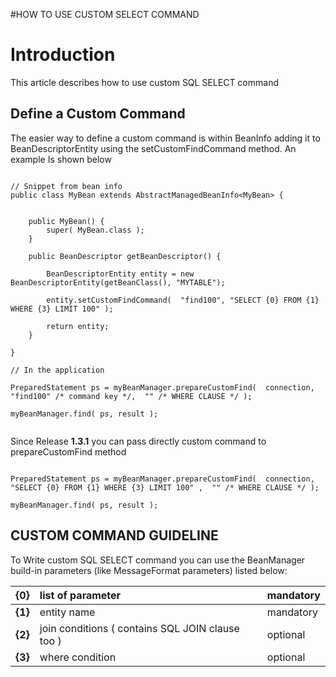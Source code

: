 #HOW TO USE CUSTOM SELECT COMMAND

# Introduction #

This article describes how to  use custom SQL SELECT command


## Define a Custom Command ##

The easier way to define a custom command is within BeanInfo adding it to BeanDescriptorEntity using the setCustomFindCommand method. An example Is shown below

```

// Snippet from bean info
public class MyBean extends AbstractManagedBeanInfo<MyBean> {

    
    public MyBean() {
        super( MyBean.class );
    } 
    
    public BeanDescriptor getBeanDescriptor() {

        BeanDescriptorEntity entity = new BeanDescriptorEntity(getBeanClass(), "MYTABLE");

        entity.setCustomFindCommand(  "find100", "SELECT {0} FROM {1} WHERE {3} LIMIT 100" );

        return entity;
    }

}

// In the application

PreparedStatement ps = myBeanManager.prepareCustomFind(  connection, "find100" /* command key */,  "" /* WHERE CLAUSE */ );

myBeanManager.find( ps, result );


```

Since Release **1.3.1** you can pass directly custom command to prepareCustomFind method

```

PreparedStatement ps = myBeanManager.prepareCustomFind(  connection, "SELECT {0} FROM {1} WHERE {3} LIMIT 100" ,  "" /* WHERE CLAUSE */ );

myBeanManager.find( ps, result );

```

## CUSTOM COMMAND GUIDELINE ##

To Write custom SQL SELECT command you can use the BeanManager build-in parameters (like MessageFormat  parameters)  listed below:

| **{0}** | list of parameter | mandatory |
|:--------|:------------------|:----------|
| **{1}** | entity name | mandatory |
| **{2}** | join conditions ( contains SQL JOIN clause too ) | optional |
| **{3}** | where condition | optional |

